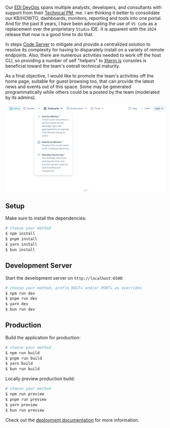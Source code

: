 Our [EDI DevOps](https://www.intersystems.com/lp/healthcare-interoperability-solutions/ "InterSystems Health Connect") spans multiple analysts, developers, and consultants with support from their [Technical PM](https://robert.hurst-ri.us/rob/artifacts), me. I am thinking it better to consolidate our KB/HOWTO, dashboards, monitors, reporting and tools into one portal. And for the past 8 years, I have been advocating the use of `VS Code` as a replacement over the proprietary `Studio` IDE. It is apparent with the `2024` release that now is a good time to do that.

In steps [Code Server](https://code.visualstudio.com/docs/remote/vscode-server) to mitigate and provide a centralized solution to resolve its complexity for having to disparately install on a variety of remote endpoints. Also, there are numerous activities needed to work off the host CLI, so providing a number of self "helpers" to [Xterm.js](https://xtermjs.org/) consoles is beneficial toward the team's overall technical maturity.

As a final objective, I would like to promote the team's activities off the home page, suitable for guest browsing too, that can provide the latest news and events out of this space. Some may be generated programmatically while others could be a posted by the team (moderated by its admins).

![screenshot](https://github.com/theflyingape/bilh-edi-devops/blob/16ea6c0e7baf8bbc1f4d53086e0e6fd82c6cda85/screenshot.png "DevOps portal")

## Setup

Make sure to install the dependencies:

```bash
# choose your method
$ npm install
$ pnpm install
$ yarn install
$ bun install
```

## Development Server

Start the development server on `http://localhost:6500`:

```bash
# choose your method, prefix HOST= and/or PORT= as overrides
$ npm run dev
$ pnpm run dev
$ yarn dev
$ bun run dev
```

## Production

Build the application for production:

```bash
# choose your method
$ npm run build
$ pnpm run build
$ yarn build
$ bun run build
```

Locally preview production build:

```bash
# choose your method
$ npm run preview
$ pnpm run preview
$ yarn preview
$ bun run preview
```

Check out the [deployment documentation](https://nuxt.com/docs/getting-started/deployment) for more information.

